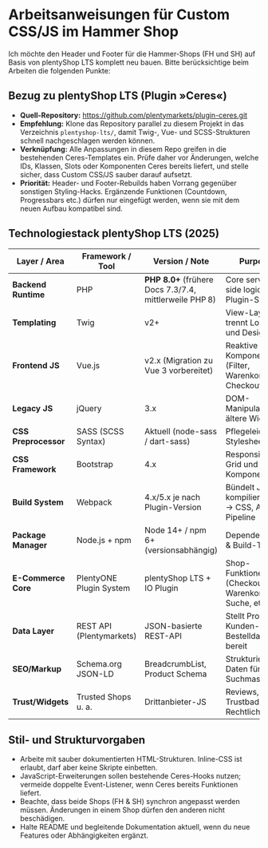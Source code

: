 # Arbeitsanweisungen für Custom CSS/JS im Hammer Shop

Ich möchte den Header und Footer für die Hammer-Shops (FH und SH) auf Basis von plentyShop LTS komplett neu bauen. Bitte berücksichtige beim Arbeiten die folgenden Punkte:

## Bezug zu plentyShop LTS (Plugin »Ceres«)

* **Quell-Repository:** https://github.com/plentymarkets/plugin-ceres.git
* **Empfehlung:** Klone das Repository parallel zu diesem Projekt in das Verzeichnis `plentyshop-lts/`, damit Twig-, Vue- und SCSS-Strukturen schnell nachgeschlagen werden können.
* **Verknüpfung:** Alle Anpassungen in diesem Repo greifen in die bestehenden Ceres-Templates ein. Prüfe daher vor Änderungen, welche IDs, Klassen, Slots oder Komponenten Ceres bereits liefert, und stelle sicher, dass Custom CSS/JS sauber darauf aufsetzt.
* **Priorität:** Header- und Footer-Rebuilds haben Vorrang gegenüber sonstigen Styling-Hacks. Ergänzende Funktionen (Countdown, Progressbars etc.) dürfen nur eingefügt werden, wenn sie mit dem neuen Aufbau kompatibel sind.

## Technologiestack plentyShop LTS (2025)

| Layer / Area        | Framework / Tool        | Version / Note                                               | Purpose                                                   |
|---------------------|-------------------------|--------------------------------------------------------------|-----------------------------------------------------------|
| **Backend Runtime** | PHP                     | **PHP 8.0+** (frühere Docs 7.3/7.4, mittlerweile PHP 8)      | Core server-side logic, Plugin-System                      |
| **Templating**      | Twig                    | v2+                                                          | View-Layer, trennt Logik und Design                        |
| **Frontend JS**     | Vue.js                  | v2.x (Migration zu Vue 3 vorbereitet)                        | Reaktive Komponenten (Filter, Warenkorb, Checkout)         |
| **Legacy JS**       | jQuery                  | 3.x                                                          | DOM-Manipulation, ältere Widgets                           |
| **CSS Preprocessor**| SASS (SCSS Syntax)      | Aktuell (node-sass / dart-sass)                              | Pflegeleichte Stylesheets                                  |
| **CSS Framework**   | Bootstrap               | 4.x                                                          | Responsives Grid und UI-Komponenten                        |
| **Build System**    | Webpack                 | 4.x/5.x je nach Plugin-Version                               | Bündelt JS, kompiliert SASS → CSS, Asset-Pipeline          |
| **Package Manager** | Node.js + npm           | Node 14+ / npm 6+ (versionsabhängig)                          | Dependency- & Build-Tooling                                |
| **E-Commerce Core** | PlentyONE Plugin System | plentyShop LTS + IO Plugin                                   | Shop-Funktionen (Checkout, Warenkorb, Suche, etc.)         |
| **Data Layer**      | REST API (Plentymarkets)| JSON-basierte REST-API                                       | Stellt Produkt-, Kunden-, Bestelldaten bereit              |
| **SEO/Markup**      | Schema.org JSON-LD      | BreadcrumbList, Product Schema                               | Strukturierte Daten für Suchmaschinen                      |
| **Trust/Widgets**   | Trusted Shops u. a.     | Drittanbieter-JS                                             | Reviews, Trustbadges, Rechtliches                          |

## Stil- und Strukturvorgaben

* Arbeite mit sauber dokumentierten HTML-Strukturen. Inline-CSS ist erlaubt, darf aber keine Skripte einbetten.
* JavaScript-Erweiterungen sollen bestehende Ceres-Hooks nutzen; vermeide doppelte Event-Listener, wenn Ceres bereits Funktionen liefert.
* Beachte, dass beide Shops (FH & SH) synchron angepasst werden müssen. Änderungen in einem Shop dürfen den anderen nicht beschädigen.
* Halte README und begleitende Dokumentation aktuell, wenn du neue Features oder Abhängigkeiten ergänzt.

